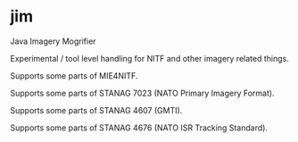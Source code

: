 # jim
Java Imagery Mogrifier

Experimental / tool level handling for NITF and other imagery related things.

Supports some parts of MIE4NITF.

Supports some parts of STANAG 7023 (NATO Primary Imagery Format).

Supports some parts of STANAG 4607 (GMTI).

Supports some parts of STANAG 4676 (NATO ISR Tracking Standard).
